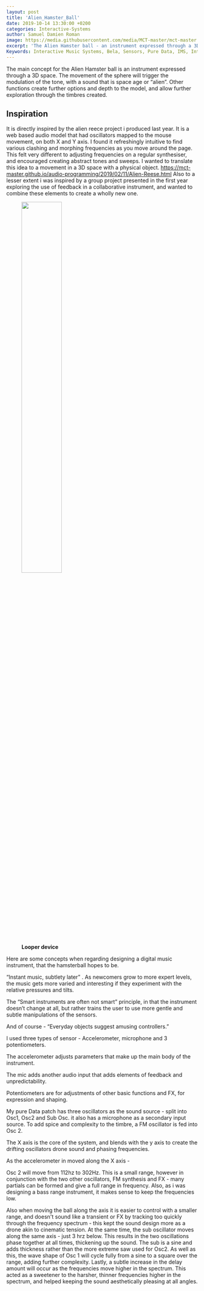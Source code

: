 ```yaml
---
layout: post
title: 'Alien_Hamster_Ball'
date: 2019-10-14 13:30:00 +0200
categories: Interactive-Systems
author: Samuel Damien Roman
image: https://media.githubusercontent.com/media/MCT-master/mct-master.github.io/master/assets/img/hamsterball.jpg
excerpt: 'The Alien Hamster ball - an instrument expressed through a 3D space'
Keywords: Interactive Music Systems, Bela, Sensors, Pure Data, IMS, Interactive Music Systems, NIME, MCT
---
```


The main concept for the Alien Hamster ball is an instrument expressed through a 3D space. The movement of the sphere will trigger the modulation of the tone, with a sound that is space age or “alien”. Other functions create further options and depth to the model, and allow further exploration through the timbres created.



## Inspiration

It is directly inspired by the alien reece project i produced last year. It is a web based audio model that had oscillators mapped to the mouse movement, on both X and Y axis. I found it refreshingly intuitive to find various clashing and morphing frequencies as you move around the page. This felt very different to adjusting frequencies on a regular synthesiser, and encouraged creating abstract tones and sweeps. 
I wanted to translate this idea to a movement in a 3D space with a physical object.
https://mct-master.github.io/audio-programming/2019/02/11/Alien-Reese.html
Also to a lesser extent i was inspired by a group project presented in the first year exploring the use of feedback in a collaborative instrument, and wanted to combine these elements to create a wholly new one.

<figure>
<img src="https://media.githubusercontent.com/media/MCT-master/mct-master.github.io/master/assets/img/hamsterball2.jpg" width = "50%" align="center"/>
<figcaption><strong>Looper device</strong></figcaption>
</figure>

Here are some concepts when regarding designing a digital music instrument, that the hamsterball hopes to be. 

“Instant music, subtlety later” . As newcomers grow to more expert levels, the music gets more varied and interesting if they experiment with the relative pressures and tilts. 

The “Smart instruments are often not smart” principle, in that the instrument doesn’t change at all, but rather trains the user to use more gentle and subtle manipulations of the sensors. 

And of course - “Everyday objects suggest amusing controllers.”

I used three types of sensor - Accelerometer, microphone and 3 potentiometers. 

The accelerometer adjusts parameters that make up the main body of the instrument.

The mic adds another audio input that adds elements of feedback and unpredictability.

Potentiometers are for adjustments of other basic functions and FX, for expression and shaping.

My pure Data patch has three oscillators as the sound source - split into Osc1, Osc2 and Sub Osc. it also has a microphone as a secondary input source. To add spice and complexity to the timbre, a FM oscillator is fed into Osc 2. 

The X axis is the core of the system, and blends with the y axis to create the drifting oscillators drone sound and phasing frequencies. 

As the accelerometer in moved along the X axis - 

Osc 2 will move from 112hz to 302Hz. This is a small range, however in conjunction with the two other oscillators, FM synthesis and FX - many partials can be formed and give a full range in frequency. Also, as i was designing a bass range instrument, it makes sense to keep the frequencies low.

Also when moving the ball along the axis it is easier to control with a smaller range, and doesn't sound like a transient or FX by tracking too quickly through the frequency spectrum - this kept the sound design more as a drone akin to cinematic tension.
At the same time, the sub oscillator moves along the same axis - just 3 hrz below. This results in the two oscillations phase together at all times, thickening up the sound. The sub is a sine and adds thickness rather than the more extreme saw used for Osc2. 
As well as this, the wave shape of Osc 1 will cycle fully from a sine to a square over the range, adding further complexity. Lastly, a subtle increase in the delay amount will occur as the frequencies move higher in the spectrum. This acted as a sweetener to the harsher, thinner frequencies higher in the spectrum, and helped keeping the sound aesthetically pleasing at all angles.


